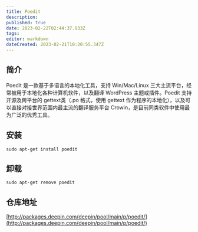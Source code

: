 ```yaml
---
title: Poedit
description: 
published: true
date: 2023-02-22T02:44:37.933Z
tags: 
editor: markdown
dateCreated: 2023-02-21T10:20:55.347Z
---
```


## 简介

Poedit 是一款基于多语言的本地化工具，支持 Win/Mac/Linux 三大主流平台，经常被用于本地化各种计算机软件，以及翻译 WordPress 主题或插件。Poedit 支持开源及跨平台的 gettext类（.po 格式，使用 gettext 作为程序的本地化），以及可以直接对接世界范围内最主流的翻译服务平台 Crowin，是目前同类软件中使用最为广泛的优秀工具。


## 安装

`sudo apt-get install poedit`

## 卸载

`sudo apt-get remove poedit`

## 仓库地址

[http://packages.deepin.com/deepin/pool/main/p/poedit/](http://packages.deepin.com/deepin/pool/main/p/poedit/)


